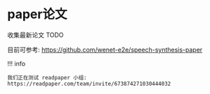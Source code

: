 # paper论文

收集最新论文 TODO

目前可参考: https://github.com/wenet-e2e/speech-synthesis-paper

!!! info

    我们正在测试 readpaper 小组: https://readpaper.com/team/invite/673874271030444032
